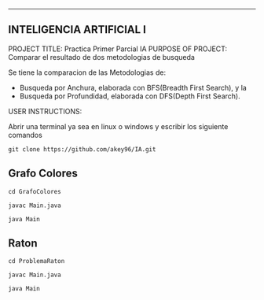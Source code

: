 ------------------------------------------------------------------------
INTELIGENCIA ARTIFICIAL I
------------------------------------------------------------------------

PROJECT TITLE: Practica Primer Parcial IA
PURPOSE OF PROJECT: Comparar el resultado de dos metodologias de busqueda

Se tiene la comparacion de las Metodologias de:

- Busqueda por Anchura, elaborada con BFS(Breadth First Search), y la 
- Busqueda por Profundidad, elaborada con DFS(Depth First Search).

USER INSTRUCTIONS:

Abrir una terminal ya sea en linux o windows y escribir los siguiente comandos

`git clone https://github.com/akey96/IA.git`

## Grafo Colores
`cd GrafoColores`

`javac Main.java`

`java Main`

## Raton

`cd ProblemaRaton`

`javac Main.java`

`java Main`
